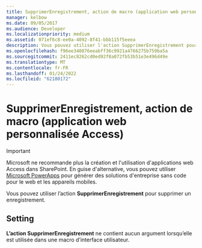 ```yaml
---
title: SupprimerEnregistrement, action de macro (application web personnalisée Access)
manager: kelbow
ms.date: 09/05/2017
ms.audience: Developer
ms.localizationpriority: medium
ms.assetid: 071ef6c8-ee0a-4092-8f41-bbb115f5eeea
description: Vous pouvez utiliser l'action SupprimerEnregistrement pour supprimer un enregistrement.
ms.openlocfilehash: f96ee340876eeabff36c9921a4766275b759ba5a
ms.sourcegitcommit: 2411ec8262cd0ed92f8a072fb53b51e3e496d49e
ms.translationtype: MT
ms.contentlocale: fr-FR
ms.lasthandoff: 01/24/2022
ms.locfileid: "62180172"
---
```

# <a name="deleterecord-macro-action-access-custom-web-app"></a>SupprimerEnregistrement, action de macro (application web personnalisée Access)

> [!IMPORTANT]
> Microsoft ne recommande plus la création et l'utilisation d'applications web Access dans SharePoint. En guise d'alternative, vous pouvez utiliser [Microsoft PowerApps](https://powerapps.microsoft.com/) pour générer des solutions d'entreprise sans code pour le web et les appareils mobiles. 
  
Vous pouvez utiliser l’action **SupprimerEnregistrement** pour supprimer un enregistrement. 
  
## <a name="setting"></a>Setting

**L’action SupprimerEnregistrement** ne contient aucun argument lorsqu’elle est utilisée dans une macro d’interface utilisateur. 
  

